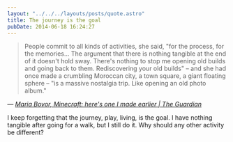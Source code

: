 ```yaml
---
layout: "../../../layouts/posts/quote.astro"
title: The journey is the goal
pubDate: 2014-06-18 16:24:27
---
```


> People commit to all kinds of activities, she said, "for the process, for the memories&hellip; The argument that there is nothing tangible at the end of it doesn't hold sway. There's nothing to stop me opening old builds and going back to them. Rediscovering your old builds" – and she had once made a crumbling Moroccan city, a town square, a giant floating sphere – "is a massive nostalgia trip. Like opening an old photo album."

— <cite>[Maria Bovor, _Minecraft: here's one I made earlier | The Guardian_](http://www.theguardian.com/technology/2014/jun/14/minecraft-computer-game-success)</cite>

I keep forgetting that the journey, play, living, is the goal. I have nothing tangible after going for a walk, but I still do it. Why should any other activity be different?
